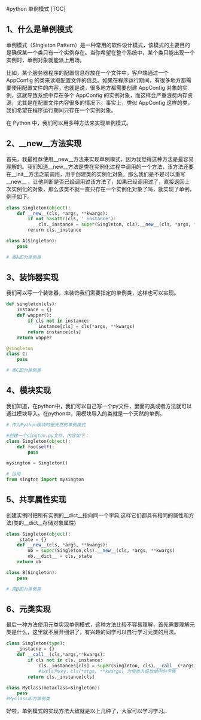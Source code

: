 #python 单例模式
[TOC]

## 1、什么是单例模式

单例模式（Singleton Pattern）是一种常用的软件设计模式，该模式的主要目的是确保某一个类只有一个实例存在。当你希望在整个系统中，某个类只能出现一个实例时，单例对象就能派上用场。

比如，某个服务器程序的配置信息存放在一个文件中，客户端通过一个 AppConfig 的类来读取配置文件的信息。如果在程序运行期间，有很多地方都需要使用配置文件的内容，也就是说，很多地方都需要创建 AppConfig 对象的实例，这就导致系统中存在多个 AppConfig 的实例对象，而这样会严重浪费内存资源，尤其是在配置文件内容很多的情况下。事实上，类似 AppConfig 这样的类，我们希望在程序运行期间只存在一个实例对象。

在 Python 中，我们可以用多种方法来实现单例模式。

## 2、__new__方法实现

首先，我最推荐使用__new__方法来实现单例模式，因为我觉得这种方法是最容易理解的。我们知道__new__方法是类在实例化过程中调用的一个方法，该方法还要在__init__方法之前调用，用于创建类的实例化对象。那么我们是不是可以重写__new__ ，让他判断是否已经调用过该方法了，如果已经调用过了，直接返回上次实例化的对象，那么该类不就一直只存在一个实例化对象了吗，就实现了单例，例子如下。
```python
class Singleton(object):
    def __new__(cls, *args, **kwargs):
        if not hasattr(cls, '_instance'):
            cls._instance = super(Singleton, cls).__new__(cls, *args, **kwargs)
        rerurn cls._instance

class A(Singleton):
    pass

# 类A即为单例类
```

## 3、装饰器实现

我们可以写一个装饰器，来装饰我们需要指定的单例类，这样也可以实现。
```python
def singleton(cls):
    instance = {}
    def wapper():
        if cls not in instance:
            instance[cls] = cls(*args, **kwargs)
        return instance[cls]
    return wapper

@singleton
class C:
    pass

# 类C即为单例类
```

## 4、模块实现

我们知道，在python中，我们可以自己写一个py文件，里面的类或者方法就可以通过模块导入。在python中，用模块导入的类就是一个天然的单例。
```python
# 作为Python模块时是天然的单例模式

#创建一个sington.py文件，内容如下：
class Singleton(object):
    def foo(self):
        pass

mysington = Singleton()

# 运用
from sington import mysington
```

## 5、共享属性实现

创建实例时把所有实例的__dict__指向同一个字典,这样它们都具有相同的属性和方法(类的__dict__存储对象属性)

```python
class Singleton(object):
    _state = {}
    def __new__(cls, *args, **kwargs):
        ob = super(Singleton,cls).__new__(cls, *args, **kwargs)
        ob.__dict__ = cls._state
    return ob

class B(Singleton):
    pass

# 类B即为单例类
```

## 6、元类实现

最后一种方法使用元类实现单例模式，这种方法比较不容易理解，首先需要理解元类是什么，这里就不展开细讲了，有兴趣的同学可以自行学习元类的用法。

```python
class Singleton(type):
    _instacne = {}
    def __call__(cls,*args,**kwargs):
        if cls not in cls._instance:
            cls._instances[cls] = super(Singleton, cls).__call__(*args,**kwargs)
            #以cls为key，cls(*args, **kwargs) 为值放入盛放单例的字典
        return cls._instance[cls]

class MyClass(metaclass=Singleton):
    pass
#MyClass即为单例类
```

好啦，单例模式的实现方法大致就是以上几种了，大家可以学习学习。
